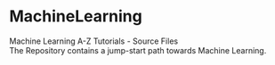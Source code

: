 # MachineLearning
Machine Learning A-Z Tutorials - Source Files  
The Repository contains a jump-start path towards Machine Learning.
